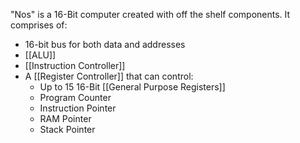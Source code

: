 "Nos" is a 16-Bit computer created with off the shelf components. It comprises of:
- 16-bit bus for both data and addresses
- [[ALU]]
- [[Instruction Controller]]
- A [[Register Controller]] that can control:
	- Up to 15 16-Bit [[General Purpose Registers]]
	- Program Counter
	- Instruction Pointer
	- RAM Pointer
	- Stack Pointer

